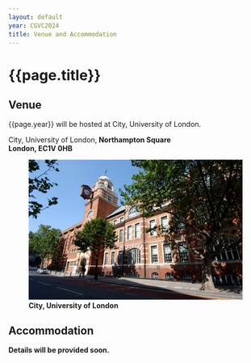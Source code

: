 ```yaml
---
layout: default
year: CGVC2024
title: Venue and Accommodation
---
```


# {{page.title}}

## Venue

{{page.year}} will be hosted at City, University of London.

City, University of London,<b>
Northampton Square<br>
London, EC1V 0HB<br>

<figure class="figure">
    <img src="/assets/img/CGVC2024/venue.jpg" class="figure-img img-fluid rounded"
        alt="The Medrus Conference Centre, City, University of London">
    <figcaption class="figure-caption text-center">
        City, University of London
    </figcaption>
</figure>

## Accommodation

Details will be provided soon.